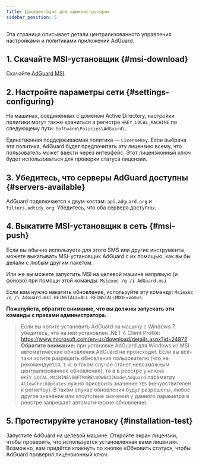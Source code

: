 ```yaml
---
title: Документация для администраторов
sidebar_position: 5
---
```


Эта страница описывает детали централизованного управления настройками и политиками приложений AdGuard.

## 1. Скачайте MSI-установщик {#msi-download}

Скачайте [AdGuard MSI](https://cdn.adtidy.org/distr/windows/AdGuard.msi).

## 2. Настройте параметры сети {#settings-configuring}

На машинах, соединённых с доменом Active Directory, настройки политики могут также храниться в регистре `HKEY_LOCAL_MACHINE` по следующему пути: `Software\Policies\AdGuard\`.

Единственная поддерживаемая политика — `LicenseKey`. Если выбрана эта политика, AdGuard будет предпочитать эту лицензию всему, что пользователь может ввести через интерфейс. Этот лицензионный ключ будет использоваться для проверки статуса лицензии.

## 3. Убедитесь, что серверы AdGuard доступны {#servers-available}

AdGuard подключается к двум хостам: `api.adguard.org` и `filters.adtidy.org`. Убедитесь, что оба сервера доступны.

## 4. Выкатите MSI-установщик в сеть {#msi-push}

Если вы обычно используете для этого SMS или другие инструменты, можете выкатывать MSI-установщик AdGuard с их помощью, как вы бы делали с любым другим пакетом.

Или же вы можете запустить MSI на целевой машине напрямую (и фоново) при помощи этой команды: `Msiexec /q /i AdGuard.msi`

Если вам нужно накатить обновление, используйте эту команду: `Msiexec /q /i AdGuard.msi REINSTALL=ALL REINSTALLMODE=vomus`

**Пожалуйста, обратите внимание, что вы должны запускать эти команды с правами администратора.**

> Если вы хотите установить AdGuard на машину с Windows 7, убедитесь, что на ней установлен .NET 4 Client Profile: https://www.microsoft.com/en-us/download/details.aspx?id=24872
> **Обратите внимание:** при установке AdGuard для Windows из MSI автоматические обновления AdGuard не происходят. Если вы всё-таки хотите разрешить обновления пользователю (что не рекомендуется, т. к. в таком случае станет невозможным централизованное обновление), то в в реестре у ключа `HKEY_LOCAL_MACHINE\SOFTWARE\WOW6432Node\Adguard` параметру `AllowCheckUpdates` нужно присвоить значение `YES` (нечувствителен к регистру). В таком случае обновления будут разрешены, любое другое значение или отсутствие значения у данного параметра в реестре запрещает автоматические обновления.

## 5. Протестируйте установку {#installation-test}

Запустите AdGuard на целевой машине. Откройте экран лицензии, чтобы проверить, что используется установленная вами лицензия. Возможно, вам придётся кликнуть по кнопке «Обновить статус», чтобы AdGuard проверил лицензионный ключ.
